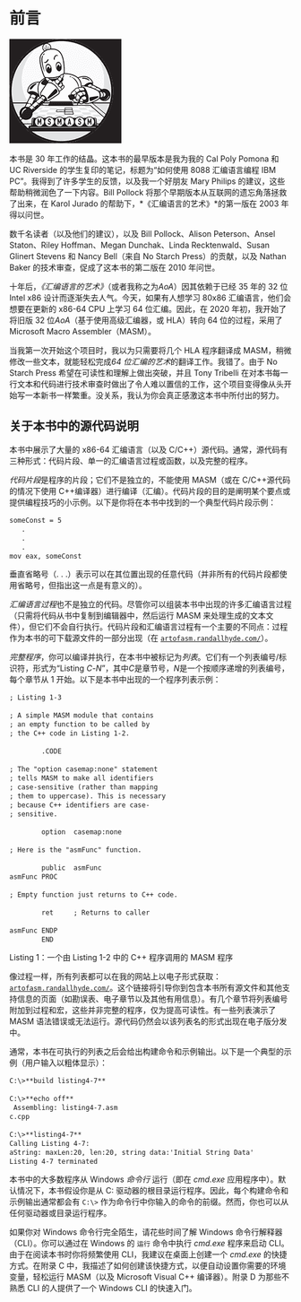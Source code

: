 # 前言

![](img/chapterart.png)

本书是 30 年工作的结晶。这本书的最早版本是我为我的 Cal Poly Pomona 和 UC Riverside 的学生复印的笔记，标题为“如何使用 8088 汇编语言编程 IBM PC”。我得到了许多学生的反馈，以及我一个好朋友 Mary Philips 的建议，这些帮助稍微润色了一下内容。Bill Pollock 将那个早期版本从互联网的遗忘角落拯救了出来，在 Karol Jurado 的帮助下，*《汇编语言的艺术》*的第一版在 2003 年得以问世。

数千名读者（以及他们的建议），以及 Bill Pollock、Alison Peterson、Ansel Staton、Riley Hoffman、Megan Dunchak、Linda Recktenwald、Susan Glinert Stevens 和 Nancy Bell（来自 No Starch Press）的贡献，以及 Nathan Baker 的技术审查，促成了这本书的第二版在 2010 年问世。

十年后，*《汇编语言的艺术》*（或者我称之为*AoA*）因其依赖于已经 35 年的 32 位 Intel x86 设计而逐渐失去人气。今天，如果有人想学习 80x86 汇编语言，他们会想要在更新的 x86-64 CPU 上学习 64 位汇编。因此，在 2020 年初，我开始了将旧版 32 位*AoA*（基于使用高级汇编器，或 HLA）转向 64 位的过程，采用了 Microsoft Macro Assembler（MASM）。

当我第一次开始这个项目时，我以为只需要将几个 HLA 程序翻译成 MASM，稍微修改一些文本，就能轻松完成*64 位汇编的艺术*的翻译工作。我错了。由于 No Starch Press 希望在可读性和理解上做出突破，并且 Tony Tribelli 在对本书每一行文本和代码进行技术审查时做出了令人难以置信的工作，这个项目变得像从头开始写一本新书一样繁重。没关系，我认为你会真正感激这本书中所付出的努力。

## 关于本书中的源代码说明

本书中展示了大量的 x86-64 汇编语言（以及 C/C++）源代码。通常，源代码有三种形式：代码片段、单一的汇编语言过程或函数，以及完整的程序。

*代码片段*是程序的片段；它们不是独立的，不能使用 MASM（或在 C/C++源代码的情况下使用 C++编译器）进行编译（汇编）。代码片段的目的是阐明某个要点或提供编程技巧的小示例。以下是你将在本书中找到的一个典型代码片段示例：

```
someConst = 5
   .
   .
   .
mov eax, someConst
```

垂直省略号（. . .）表示可以在其位置出现的任意代码（并非所有的代码片段都使用省略号，但指出这一点是有意义的）。

*汇编语言过程*也不是独立的代码。尽管你可以组装本书中出现的许多汇编语言过程（只需将代码从书中复制到编辑器中，然后运行 MASM 来处理生成的文本文件），但它们不会自行执行。代码片段和汇编语言过程有一个主要的不同点：过程作为本书的可下载源文件的一部分出现（在 [`artofasm.randallhyde.com/`](https://artofasm.randallhyde.com/)）。

*完整程序*，你可以编译并执行，在本书中被标记为*列表*。它们有一个列表编号/标识符，形式为“Listing *C*-*N*”，其中*C*是章节号，*N*是一个按顺序递增的列表编号，每个章节从 1 开始。以下是本书中出现的一个程序列表示例：

```
; Listing 1-3

; A simple MASM module that contains
; an empty function to be called by
; the C++ code in Listing 1-2.

        .CODE

; The "option casemap:none" statement
; tells MASM to make all identifiers
; case-sensitive (rather than mapping
; them to uppercase). This is necessary
; because C++ identifiers are case-
; sensitive.

        option  casemap:none

; Here is the "asmFunc" function.

        public  asmFunc
asmFunc PROC

; Empty function just returns to C++ code.

        ret     ; Returns to caller

asmFunc ENDP
        END
```

Listing 1：一个由 Listing 1-2 中的 C++ 程序调用的 MASM 程序

像过程一样，所有列表都可以在我的网站上以电子形式获取：[`artofasm.randallhyde.com/`](https://artofasm.randallhyde.com/)。这个链接将引导你到包含本书所有源文件和其他支持信息的页面（如勘误表、电子章节以及其他有用信息）。有几个章节将列表编号附加到过程和宏，这些并非完整的程序，仅为提高可读性。有一些列表演示了 MASM 语法错误或无法运行。源代码仍然会以该列表名的形式出现在电子版分发中。

通常，本书在可执行的列表之后会给出构建命令和示例输出。以下是一个典型的示例（用户输入以粗体显示）：

```
C:\>**build listing4-7**

C:\>**echo off**
 Assembling: listing4-7.asm
c.cpp

C:\>**listing4-7**
Calling Listing 4-7:
aString: maxLen:20, len:20, string data:'Initial String Data'
Listing 4-7 terminated
```

本书中的大多数程序从 Windows *命令行* 运行（即在 *cmd.exe* 应用程序中）。默认情况下，本书假设你是从 C: 驱动器的根目录运行程序。因此，每个构建命令和示例输出通常都会有 `C:\>` 作为命令行中你输入的命令的前缀。然而，你也可以从任何驱动器或目录运行程序。

如果你对 Windows 命令行完全陌生，请花些时间了解 Windows 命令行解释器（CLI）。你可以通过在 Windows 的 `运行` 命令中执行 *cmd.exe* 程序来启动 CLI。由于在阅读本书时你将频繁使用 CLI，我建议在桌面上创建一个 *cmd.exe* 的快捷方式。在附录 C 中，我描述了如何创建该快捷方式，以便自动设置你需要的环境变量，轻松运行 MASM（以及 Microsoft Visual C++ 编译器）。附录 D 为那些不熟悉 CLI 的人提供了一个 Windows CLI 的快速入门。
